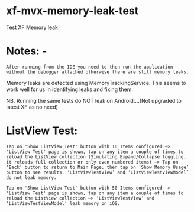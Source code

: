 # xf-mvx-memory-leak-test
Test XF Memory leak

# Notes: -

	After running from the IDE you need to then run the application without the debugger attached otherwise there are still memory leaks.

  Memory leaks are detected using MemoryTrackingService.  This seems to work well for us in identifying leaks and fixing them.  

NB. Running the same tests do NOT leak on Android….(Not upgraded to latest XF as no need)

# ListView Test:
	Tap on 'Show ListView Test' button with 10 Items configured —> 'ListView Test' page is shown, tap on any item a couple of times to reload the ListView collection (Simulating Expand/Collapse toggling, it reloads full collection or only even numbered items) —> Tap on ‘Back’ button to return to Main Page, then tap on ‘Show Memory Usage’ button to see results. ‘ListViewTestView’ and ‘ListViewTestViewModel’ do not leak memory. 
	
    Tap on 'Show ListView Test' button with 50 Items configured —> 'ListView Test' page is shown, tap on any item a couple of times to reload the ListView collection —> ‘ListViewTestView’ and ‘ListViewTestViewModel’ leak memory on iOS.


